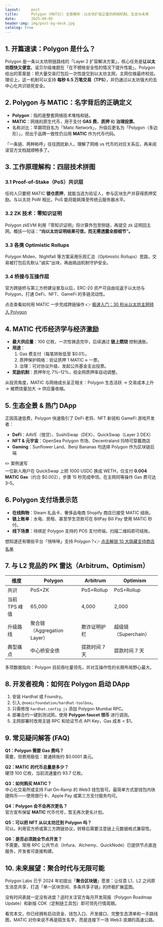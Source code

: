 ```yaml
---
layout:     post
title:      Polygon (MATIC) 全景解析：以太坊扩容之星的网络机制、生态与未来
date:       2025-09-05
header-img: img/post-bg-desk.jpg
catalog: true
---
```


## 1. 开篇速读：Polygon 是什么？  
Polygon 是一条以太坊侧链路线的「Layer 2 扩容解决方案」，核心任务是**让以太坊既快又便宜**。诺贝尔级难题在「在不牺牲安全性的情况下提升性能」，Polygon 给出的答案是：把大量交易打包后一次性提交到以太坊主网，主网仅做最终校验。理论上，这一机制可以支持 **每秒 6.5 万笔交易（TPS）**，并仍通过以太坊强大的去中心化共识锁死安全。  

## 2. Polygon 与 MATIC：名字背后的正确定义  
- **Polygon**：指的是整套网络技术堆栈和链。  
- **MATIC**：网络的原生代币，用于支付 **GAS 费、质押** 和 **治理投票**。  
- 名称对比：早期项目名为「Matic Network」，升级后更名为「Polygon（多边形）」，但出于品牌一致性仍沿用 **MATIC** 作为代币代码。  

「一条链、两种称呼」往往困扰新人，理解了网络 vs 代币的对应关系后，再来阅读官方文档就顺畅多了。  

## 3. 工作原理解构：四层技术拼图  

### 3.1 Proof-of-Stake（PoS）共识层  
任何人只要把 MATIC **锁仓质押**，就能当选为验证人，参与区块生产并获得质押奖励。与以太坊 PoW 相比，PoS 能将能耗降至传统云服务器水平。  

### 3.2 ZK 技术：零知识证明  
Polygon zkEVM 利用「零知识证明」将计算外包至侧链，再提交 zk 证明回主网。概括一句话：**“向以太坊证明结果可信，而无需透露全部细节”。**  

### 3.3 各类 Optimistic Rollups  
Polygon Miden、Nightfall 等方案采用乐观汇总（Optimistic Rollups）思路，交易被打包后先默认“诚实”出块，再由挑战机制守护安全。  

### 3.4 桥接与互操作层  
官方跨链桥与第三方桥建设普及以后，ERC-20 资产可自由往返于以太坊与 Polygon，打通 DeFi、NFT、GameFi 的多链流动性。  

点击查看如何用 MATIC 一步完成跨链操作 👉 [极速入门：30 秒从以太坊主网转入 Polygon](https://okxdog.com/)  

## 4. MATIC 代币经济学与经济激励  
- **最大供应量**：100 亿枚，一次性铸造完毕，后续通过 **链上燃烧** 控制通胀。  
- **用途**：  
  1. Gas 费支付（每笔转账低至 $0.01）。  
  2. 质押保护网络：验证质押 1 MATIC ≈ 一票。  
  3. 治理：可对协议升级、发起公共基金支出投票。  
- **奖励机制**：质押年化 7%–12%，视全网质押率自动调整。  

从投资角度，MATIC 与网络成长呈正相关：Polygon 生态活跃 → 交易成本上升 → 被燃烧量加大 → 供应量收缩。  

## 5. 生态全景 & 热门 DApp  
正因高速低费，Polygon 快速吸引了 DeFi 老将、NFT 新锐和 GameFi 游戏开发者：  

- **DeFi**：AAVE（借贷）、SushiSwap（DEX）、QuickSwap（Layer 2 DEX）  
- **NFT & 元宇宙**：OpenSea Polygon 市场、Decentraland 玛特可穿戴商店  
- **Gaming**：Sunflower Land、Benji Bananas 均选择 Polygon 作为区块链后端  

✏️ 案例速写  
一位新人用户在 QuickSwap 上把 1000 USDC 换成 WETH，仅支付 **0.004 MATIC Gas**（约合 $0.002），步骤 15 秒完成申领。在主网同等操作 Gas 费可达 $3–$5。  

## 6. Polygon 支付场景示范  
- **在线购物**：Steam 礼品卡、奢侈品电商 Shopify 商店已接受 MATIC 结账。  
- **链上账单**：水电、房租、甚至学生贷款可在 BitPay Bill Pay 使用 MATIC 秒付。  
- **线下场景**：待绑定 Polygon 支持的 POS 支付终端，扫描二维码即可结账。  

想知道还有哪些平台「悄咪咪」支持 Polygon？👉 [点击解锁 10 大隐藏支持商店名单](https://okxdog.com/)  

## 7. 与 L2 竞品的 PK 雷达（Arbitrum、Optimism）  
| 维度 | Polygon | Arbitrum | Optimism |
|---|---|---|---|
| 共识 | PoS+ZK | PoS+Rollup | PoS+Rollup |
| 当前 TPS 峰值 | 65,000 | 4,000 | 2,000 |
| 升级路线 | 聚合链（Aggregation Layer） | 欺诈证明护栏 | 超级链（Superchain） |
| 典型痛点 | 中心桥安全债 | 提款时间 7 天 | 提款时间 7 天 |

多项数据指向：Polygon 目前吞吐量领先，并对互操作性的长期布局野心最大。  

## 8. 开发者视角：如何在 Polygon 启动 DApp  
1. 安装 Hardhat 或 Foundry。  
2. 引入 `@nomicfoundation/hardhat-toolbox`。  
3. 只需修改 `hardhat.config.js` 添加 Polygon Mumbai RPC。  
4. 部署合约一键到测试网，使用 **Polygon faucet 领币** 进行调测。  
5. 主网部署时改用主链 RPC 和验证节点 API Key，Gas 成本 < $1。  

## 9. 常见疑问解答 (FAQ)  

**Q1：Polygon 需要 Gas 费吗？**  
需要，但费用极低：普通转账约 $0.0001 美元。  

**Q2：MATIC 的代币总量是多少？**  
硬顶 100 亿枚，当前流通量约 93.7 亿枚。  

**Q3：如何购买 MATIC？**  
中心化交易所或支持 Fiat On-Ramp 的 Web3 钱包皆可。最简单方式是钱包内快捷购币——使用银行卡、Apple Pay 或第三方支付服务均可。  

**Q4：Polygon 会不会再次更名？**  
官方宣布保留 **MATIC** 代币代号，暂无再次更名计划。  

**Q5：可以把 NFT 从以太坊迁到 Polygon 吗？**  
可以。利用官方桥或第三方跨链协议，转移后需要注意链上元数据格式兼容性。  

**Q6：是否必须跑全节点开发？**  
不需要。常用 RPC 公共节点（Infura、Alchemy、QuickNode）已提供节点直连服务，开发者可直接构建。  

## 10. 未来展望：聚合时代与无限可能  
Polygon Labs 已于 2024 年初提出「**聚合区块链**」愿景：让任意 L1、L2 之间原生消息共享，打造「单一区块空间、多条共享子链」的终极扩展蓝图。  

没有时间表就一定没有进度？适时关注官方每月开发简报（Polygon Roadmap Update）和新版 CDK（定制链工具包）即可领先行情周期。  

看完本文，你已经拥有启动资金、钱包入口、开发接口、完整生态清单和一手路线图，MATIC 对你来说不再是陌生名字，而是连接下一场 Web3 浪潮的高速公路。